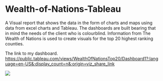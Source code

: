 # Wealth-of-Nations-Tableau
A Visual report that shows the data in the form of charts and maps using data from excel charts and Tableau. The dashboards are built bearing that in mind the needs of the client who is colourblind. Information from The Wealth of Nations is used to create visuals for the top 20 highest ranking counties.

The link to my dashboard. https://public.tableau.com/views/WealthOfNationsTop20/Dashboard1?:language=en-US&:display_count=n&:origin=viz_share_link

<div class='tableauPlaceholder' id='viz1692463434508' style='position: relative'><noscript><a href='#'><img alt=' ' src='https:&#47;&#47;public.tableau.com&#47;static&#47;images&#47;We&#47;WealthOfNationsTop20&#47;Dashboard1&#47;1_rss.png' style='border: none' /></a></noscript><object class='tableauViz'  style='display:none;'><param name='host_url' value='https%3A%2F%2Fpublic.tableau.com%2F' /> <param name='embed_code_version' value='3' /> <param name='site_root' value='' /><param name='name' value='WealthOfNationsTop20&#47;Dashboard1' /><param name='tabs' value='yes' /><param name='toolbar' value='yes' /><param name='static_image' value='https:&#47;&#47;public.tableau.com&#47;static&#47;images&#47;We&#47;WealthOfNationsTop20&#47;Dashboard1&#47;1.png' /> <param name='animate_transition' value='yes' /><param name='display_static_image' value='yes' /><param name='display_spinner' value='yes' /><param name='display_overlay' value='yes' /><param name='display_count' value='yes' /><param name='language' value='en-US' /></object></div>            
